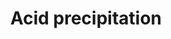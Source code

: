 ---
title: Acid precipitation
longTitle: 'Acid precipitation'
tags:
- gccommon
usedFor:
- "[[Acid rain]]"
---